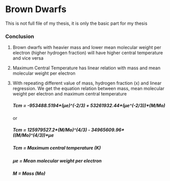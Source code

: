 # Brown Dwarfs

This is not full file of my thesis, it is only the basic part for my thesis

### Conclusion

1.  Brown dwarfs with heavier mass and lower mean molecular weight per electron
    (higher hydrogen fraction) will have higher central temperature and vice versa

2.  Maximum Central Temperature has linear relation with mass and mean
    molecular weight per electron

3.  With repeating different value of mass, hydrogen fraction (x) and linear regression. 
    We get the equation relation between mass, mean molecular weight per electron and 
    maximum central temperature
    
    ##### Tcm = -953488.5194*(µe)^(-2/3) + 53261932.44*(µe^(-2/3))*(M/Mo)
    or
    ##### Tcm = 125979527.2*(M/Mo)^(4/3) - 34965609.96*((M/Mo)^(4/3))*µe
    
    ##### Tcm = Maximum central temperature (K)
    ##### µe = Mean molecular weight per electron
    ##### M = Mass (Mo)
